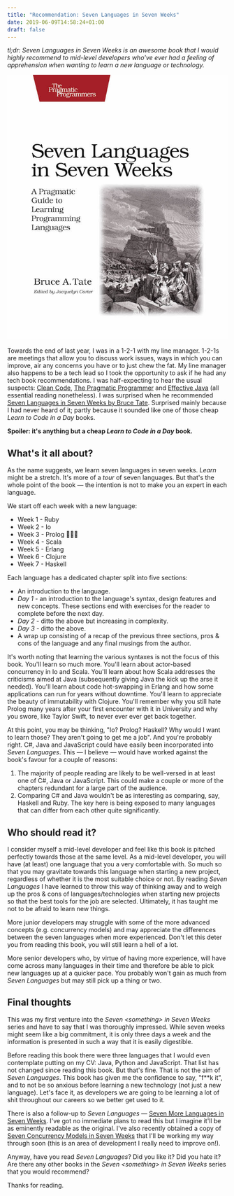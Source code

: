```yaml
---
title: "Recommendation: Seven Languages in Seven Weeks"
date: 2019-06-09T14:58:24+01:00
draft: false
---
```


*tl;dr: Seven Languages in Seven Weeks is an awesome book that I would highly recommend to mid-level developers who've
ever had a feeling of apprehension when wanting to learn a new language or technology.*

![Seven Languages in Seven Weeks](/images/seven-languages-in-seven-weeks/main.jpg)

Towards the end of last year, I was in a 1-2-1 with my line manager. 1-2-1s are meetings that allow you to discuss work
issues, ways in which you can improve, air any concerns you have or to just chew the fat. My line manager also happens
to be a tech lead so I took the opportunity to ask if he had any tech book recommendations. I was half-expecting to
hear the usual suspects: [Clean Code](https://www.amazon.co.uk/Clean-Code-Handbook-Software-Craftsmanship/dp/0132350882),
[The Pragmatic Programmer](https://www.amazon.co.uk/Pragmatic-Programmer-Andrew-Hunt/dp/020161622X) and
[Effective Java](https://www.amazon.co.uk/Effective-Java-Joshua-Bloch/dp/0134685997/ref=sr_1_1?crid=1L0V958CE2AC2&keywords=effective+java&qid=1559394931&s=books&sprefix=effecti%2Cstripbooks%2C136&sr=1-1)
(all essential reading nonetheless). I was surprised when he recommended [Seven Languages in Seven Weeks by Bruce Tate](https://www.amazon.co.uk/Seven-Languages-Weeks-Programming-Programmers/dp/193435659X/ref=sr_1_1?crid=XKJ0GHAKEPYU&keywords=seven+languages+in+seven+weeks&qid=1559395015&s=books&sprefix=seven+la%2Cstripbooks%2C131&sr=1-1).
Surprised mainly because I had never heard of it; partly because it sounded like one of those cheap
*Learn to Code in a Day* books.

****Spoiler: it's anything but a cheap *Learn to Code in a Day* book.****

## What's it all about?

As the name suggests, we learn seven languages in seven weeks. *Learn* might be a stretch. It's more of a *tour* of
seven languages. But that's the whole point of the book — the intention is not to make you an expert in each
language.

We start off each week with a new language:

* Week 1 - Ruby
* Week 2 - Io
* Week 3 - Prolog 🤮🤮🤮
* Week 4 - Scala
* Week 5 - Erlang
* Week 6 - Clojure
* Week 7 - Haskell

Each language has a dedicated chapter split into five sections:

* An introduction to the language.
* *Day 1* - an introduction to the language's syntax, design features and new concepts. These sections end with
exercises for the reader to complete before the next day.
* *Day 2* - ditto the above but increasing in complexity.
* *Day 3* - ditto the above.
* A wrap up consisting of a recap of the previous three sections, pros & cons of the language and any final musings
from the author.

It's worth noting that learning the various syntaxes is not the focus of this book. You'll learn so much more. You'll
learn about actor-based concurrency in Io and Scala. You'll learn about how Scala addresses the criticisms aimed at Java
(subsequently giving Java the kick up the arse it needed). You'll learn about code hot-swapping in Erlang and how some
applications can run for years without downtime. You'll learn to appreciate the beauty of immutability with Clojure.
You'll remember why you still hate Prolog many years after your first encounter with it in University and why you swore,
like Taylor Swift, to never ever ever get back together.

At this point, you may be thinking, "Io? Prolog? Haskell? Why would I want to learn those? They aren't going to get me a job".
And you're probably right. C#, Java and JavaScript could have easily been incorporated into *Seven Languages*. This — I
believe — would have worked against the book's favour for a couple of reasons:

1. The majority of people reading are likely to be well-versed in at least one of C#, Java or JavaScript. This could
make a couple or more of the chapters redundant for a large part of the audience.
2. Comparing C# and Java wouldn't be as interesting as comparing, say, Haskell and Ruby. The key here is being exposed
to many languages that can differ from each other quite significantly.

## Who should read it?

I consider myself a mid-level developer and feel like this book is pitched perfectly towards those at the same level.
As a mid-level developer, you will have (at least) one language that you a very comfortable with. So much so that you may
gravitate towards this language when starting a new project, regardless of whether it is the most suitable choice or not.
By reading *Seven Languages* I have learned to throw this way of thinking away and to weigh up the pros & cons of
languages/technologies when starting new projects so that the best tools for the job are selected. Ultimately, it has
taught me not to be afraid to learn new things.

More junior developers may struggle with some of the more advanced concepts (e.g. concurrency models) and may appreciate
the differences between the seven languages when more experienced. Don't let this deter you from reading this book, you
will still learn a hell of a lot.

More senior developers who, by virtue of having more experience, will have come across many languages in their time and
therefore be able to pick new languages up at a quicker pace. You probably won't gain as much from *Seven Languages*
but may still pick up a thing or two.

## Final thoughts

This was my first venture into the *Seven &lt;something&gt; in Seven Weeks* series and have to say that I was
thoroughly impressed. While seven weeks might seem like a big commitment, it is only three days a week and
the information is presented in such a way that it is easily digestible.

Before reading this book there were three languages that I would even contemplate putting on my CV: Java, Python and
JavaScript. That list has not changed since reading this book. But that's fine. That is not the aim of
*Seven Languages*. This book has given me the confidence to say, "f**k it", and to not be so anxious before learning a
new technology (not just a new language). Let's face it, as developers we are going to be learning a lot of shit
throughout our careers so we better get used to it.

There is also a follow-up to *Seven Languages* —
[Seven More Languages in Seven Weeks](https://www.amazon.co.uk/Seven-More-Languages-Weeks-Shaping/dp/1941222153).
I've got no immediate plans to read this but I imagine it'll be as eminently readable as the original. I've also recently
obtained a copy of
[Seven Concurrency Models in Seven Weeks](https://www.amazon.co.uk/Seven-Concurrency-Models-Weeks-Programmers/dp/1937785653)
that I'll be working my way through soon (this is an area of development I really need to improve on!).

Anyway, have you read *Seven Languages*? Did you like it? Did you hate it? Are there any other books in the
*Seven &lt;something&gt; in Seven Weeks* series that you would recommend?

Thanks for reading.

